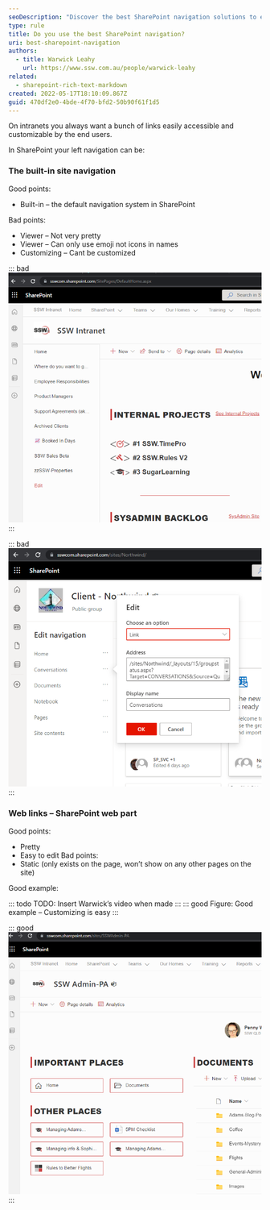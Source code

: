 ```yaml
---
seoDescription: "Discover the best SharePoint navigation solutions to enhance your intranet experience with Warwick Leahy."
type: rule
title: Do you use the best SharePoint navigation?
uri: best-sharepoint-navigation
authors:
  - title: Warwick Leahy
    url: https://www.ssw.com.au/people/warwick-leahy
related:
  - sharepoint-rich-text-markdown
created: 2022-05-17T18:10:09.867Z
guid: 470df2e0-4bde-4f70-bfd2-50b90f61f1d5
---
```

On intranets you always want a bunch of links easily accessible and customizable by the end users.

<!--endintro-->

In SharePoint your left navigation can be:

### The built-in site navigation

Good points: 

* Built-in – the default navigation system in SharePoint

Bad points:

* Viewer – Not very pretty
* Viewer – Can only use emoji not icons in names
* Customizing – Cant be customized
           
::: bad
![Figure: Bad example – Viewing](sharepoint-nav-bad1.png)
:::

::: bad
![Figure: Bad Example - Editing (No customizations)](sharepoint-nav-bad2.png)
:::

### Web links – SharePoint web part

Good points:

* Pretty
* Easy to edit
  Bad points:
* Static (only exists on the page, won’t show on any other pages on the site)

Good example:

::: todo
TODO: Insert Warwick’s video when made
:::
::: good
Figure: Good example – Customizing is easy
:::

::: good
![Figure: Good example – Custom icons and built-in icons that look nice](sharepoint-nav-good.png)
:::
